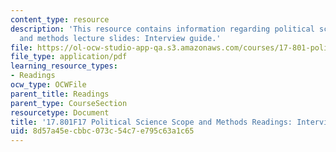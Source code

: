 ```yaml
---
content_type: resource
description: 'This resource contains information regarding political science scope
  and methods lecture slides: Interview guide.'
file: https://ol-ocw-studio-app-qa.s3.amazonaws.com/courses/17-801-political-science-scope-and-methods-fall-2017/8d57a45ecbbc073c54c7e795c63a1c65_MIT17_801F17_IntervGuide.pdf
file_type: application/pdf
learning_resource_types:
- Readings
ocw_type: OCWFile
parent_title: Readings
parent_type: CourseSection
resourcetype: Document
title: '17.801F17 Political Science Scope and Methods Readings: Interview Guide'
uid: 8d57a45e-cbbc-073c-54c7-e795c63a1c65
---
```

